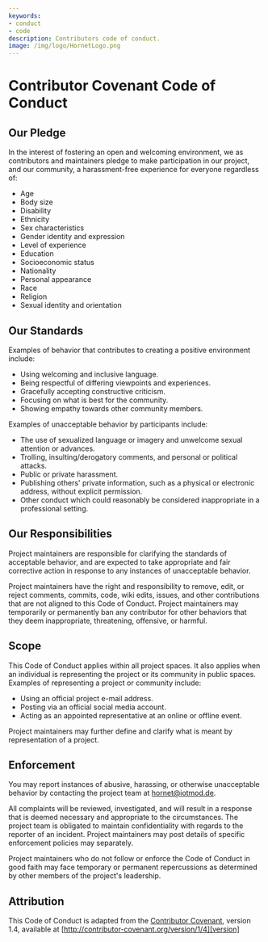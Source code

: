 ```yaml
---
keywords:
- conduct
- code
description: Contributors code of conduct.  
image: /img/logo/HornetLogo.png
---
```


# Contributor Covenant Code of Conduct

## Our Pledge

In the interest of fostering an open and welcoming environment, we as contributors and maintainers pledge to make participation in our project, and our community, a harassment-free experience for everyone regardless of:
  - Age 
  - Body size
  - Disability 
  - Ethnicity 
  - Sex characteristics
  - Gender identity and expression 
  - Level of experience
  - Education
  - Socioeconomic status
  - Nationality
  - Personal appearance
  - Race
  - Religion
  - Sexual identity and orientation

## Our Standards

Examples of behavior that contributes to creating a positive environment include:

- Using welcoming and inclusive language.
- Being respectful of differing viewpoints and experiences.
- Gracefully accepting constructive criticism.
- Focusing on what is best for the community.
- Showing empathy towards other community members.

Examples of unacceptable behavior by participants include:

- The use of sexualized language or imagery and unwelcome sexual attention or
  advances.
- Trolling, insulting/derogatory comments, and personal or political attacks.
- Public or private harassment.
- Publishing others' private information, such as a physical or electronic  address, without explicit permission.
- Other conduct which could reasonably be considered inappropriate in a  professional setting.

## Our Responsibilities

Project maintainers are responsible for clarifying the standards of acceptable behavior, and are expected to take appropriate and fair corrective action in response to any instances of unacceptable behavior.

Project maintainers have the right and responsibility to remove, edit, or reject comments, commits, code, wiki edits, issues, and other contributions that are not aligned to this Code of Conduct. Project maintainers may temporarily or permanently ban any contributor for other behaviors that they deem inappropriate, threatening, offensive, or harmful.

## Scope

This Code of Conduct applies within all project spaces.  It also applies when an individual is representing the project or its community in public spaces. Examples of representing a project or community include:
  - Using an official project e-mail address.
  - Posting via an official social media account.
  - Acting as an appointed representative at an online or offline event.

Project maintainers may further define and clarify what is meant by representation of a project. 

## Enforcement

You may report instances of abusive, harassing, or otherwise unacceptable behavior by contacting the project team at [hornet@iotmod.de](mailto:hornet@iotmod.de). 

All complaints will be reviewed, investigated, and will result in a response that  is deemed necessary and appropriate to the circumstances. The project team is obligated to maintain confidentiality with regards to the reporter of an incident.  Project maintainers may post details of specific enforcement policies may separately.

Project maintainers who do not follow or enforce the Code of Conduct in good faith may face temporary or permanent repercussions as determined by other members of the project's leadership.

## Attribution

This Code of Conduct is adapted from the [Contributor Covenant][homepage], version 1.4, available at [http://contributor-covenant.org/version/1/4][version]

[homepage]: http://contributor-covenant.org
[version]: http://contributor-covenant.org/version/1/4/
